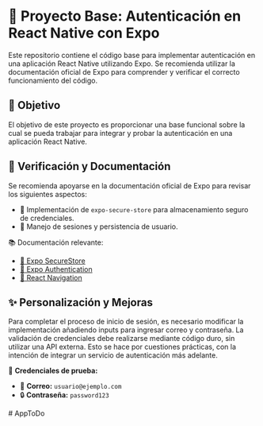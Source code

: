 # 🚀 Proyecto Base: Autenticación en React Native con Expo

Este repositorio contiene el código base para implementar autenticación en una aplicación React Native utilizando Expo. Se recomienda utilizar la documentación oficial de Expo para comprender y verificar el correcto funcionamiento del código.

## 🎯 Objetivo
El objetivo de este proyecto es proporcionar una base funcional sobre la cual se pueda trabajar para integrar y probar la autenticación en una aplicación React Native.

## 📖 Verificación y Documentación
Se recomienda apoyarse en la documentación oficial de Expo para revisar los siguientes aspectos:
- 🔐 Implementación de `expo-secure-store` para almacenamiento seguro de credenciales.
- 🔄 Manejo de sesiones y persistencia de usuario.

📚 Documentación relevante:
- [📌 Expo SecureStore](https://docs.expo.dev/versions/latest/sdk/securestore/)
- [📌 Expo Authentication](https://docs.expo.dev/guides/authentication/)
- [📌 React Navigation](https://reactnavigation.org/docs/getting-started/)

## ✨ Personalización y Mejoras
Para completar el proceso de inicio de sesión, es necesario modificar la implementación añadiendo inputs para ingresar correo y contraseña. 
La validación de credenciales debe realizarse mediante código duro, sin utilizar una API externa. Esto se hace por cuestiones prácticas, con la intención de integrar un servicio de autenticación más adelante.

🔑 **Credenciales de prueba:**
- 📧 **Correo:** `usuario@ejemplo.com`
- 🔒 **Contraseña:** `password123`



#   A p p T o D o  
 